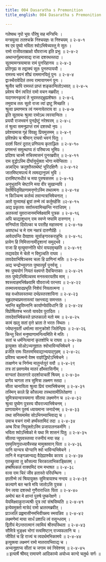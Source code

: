 ```yaml
---
title: 004 Dasaratha s Premonition
title_english: 004 Dasaratha s Premonition

---
```

<div class="audioEmbed"  caption="श्रीराम-हरिसीताराममूर्ति-घनपाठिभ्यां वचनम्" src="https://archive.org/download/Ramayana-recitation-Sriram-harisItArAmamUrti-Ghanapaati-v2/Kanda_2/Kanda_2_AYK-004-Ramaya_Dasharatha_Syopadeshaha.mp3"></div>

गतेष्वथ नृपो भूयः पौरेषु सह मन्त्रिभिः ।  
मन्त्रयुत्वा ततश्चक्रे निश्चयज्ञः स निश्चयम् ॥ २-४-१  
श्व एव पुष्यो भविता श्वोऽभिषेच्यस्तु मे सुतः ।  
रामो राजीवताम्राक्षो यौवराज्य इति प्रभुः ॥ २-४-२  
अथान्तर्गृहमासाद्य राजा दशरथस्तदा ।  
सूतमामन्त्रयामास रामं पुनरिहानय ॥ २-४-३  
प्रतिगृह्य स तद्वाक्यं सूतः पुनरुपाययौ ।  
रामस्य भवनं शीघ्रं राममानयितुं पुनः ॥ २-४-४  
द्वाःस्थैरावेदितं तस्य रामायागमनं पुनः ।  
श्रुत्वैव चापि रामस्तं प्राप्तं शङ्कान्वितोऽभवत् ॥ २-४-५  
प्रवेश्य चैनं त्वरितं रामो वचन मब्रवीत् ।  
यदागमनकृत्यं ते भूयस्तद्भ्रुह्यशेषतः ॥ २-४-६  
तमुवाच ततः सूतो राजा त्वां द्रष्टु मिच्छति ।  
श्रुत्वा प्रमाणमत्र त्वं गमनायेतराय वा ॥ २-४-७  
इति सूतवचः श्रुत्वा रामोऽथ त्वरयान्वितः ।  
प्रययौ राजभवनं पुनर्द्रष्टुं नरेश्वरम् ॥ २-४-८  
तं श्रुत्वा समनुप्राप्तं रामं दशरथो नृपः ।  
प्रवेश्यामास गृहं विवक्षुः प्रियमुत्तमम् ॥ २-४-९  
प्रविश्न्नेप च श्रीमान् राघवो भवनं पितुः ।  
ददर्श पितरं दूरात् प्रणिपत्य कृताञ्ज्लिः ॥ २-४-१०  
प्रणमन्तं समुत्थाप्य तं परिष्वज्य भूमिपः ।  
प्रदिश्य चास्मै रुचिरमासनं पुनरब्रवीत् ॥ २-४-११  
राम वृद्धोऽस्मि दीर्घायुर्भुक्ता भोगा मयेप्सिताः ।  
अन्न्वद्भिः क्रतुश्तैस्तथेष्टं भूरिदक्षिणैः ॥ २-४-१२  
जातमिष्टमपत्यं मे त्वमद्यानुपमं भुवि ।  
दत्तमिष्टमधीतं च मया पुरुषसत्तम ॥ २-४-१३  
अनुभूतानि चेष्टानि मया वीर सुखान्यपि ।  
देवर्षिपितृविप्राणामनृणोऽस्मि तथात्मनः ॥ २-४-१४  
न किञ्चिन्म कर्तव्यं तवान्यत्राभिषेचनात् ।  
अतो युत्त्वामहं ब्रूयां तन्मे त्वं कर्तुमर्हसि ॥२-४-१५  
अद्य प्रकृतयः सर्वास्त्वामिच्छन्ति नराधिपम् ।  
अतस्त्वां युवराजानमभिषेक्ष्यामि पुत्रक ॥ २-४-१६  
अपि चाद्याशुभान् राम स्वप्ने प्श्यामि दारुणान् ।  
सनिर्घाता दिवोल्का च परतीह महास्वना ॥ २-४-१७  
अवष्टब्धं च मे राम नक्षत्रं दारुणैर्ग्रहैः ।  
आवेदयन्ति दैवज्ञावः सूर्याङ्गारकराहुभिः ॥ २-४-१८  
प्रायेण हि निमित्तानामीदृशानां समुद्भवे ।  
राजा हि मृत्युमाप्नोति घोरं वापदमृच्छति ॥ २-४-१९  
तद्यावदेव मे चेतो न विमुञ्चति राघव ।  
तावदेवाभिषिञ्चस्व चला हि प्राणिनां मतिः ॥ २-४-२०  
अद्य चन्द्रोभ्युपगतः पुष्यात्पूर्वं पुनर्वसू ।  
श्वः पुष्ययोगं नियतं वक्ष्यन्ते दैवचिन्तकाः ॥ २-४-२१  
ततः पुष्येऽभिषिञ्चस्व मनस्त्वरयतीव माम् ।  
श्वस्त्वाहमभिषेक्ष्यामि यौवराज्ये परन्तप ॥ २-४-२२  
तस्मात्त्वयादप्रभृति निशेयं नियतात्मना ।  
सह वध्वोपवस्तव्या दर्भप्रस्तरशायिना ॥ २-४-२३  
सुहृदश्चाप्रमत्तास्त्वां रक्षन्त्वद्य समन्ततः ।  
भवन्ति बहुविघ्नानि कार्याण्येवंविधानि हि ॥ २-४-२४  
विप्रोषितश्च भरतो यावदेव पुरादितः ।  
तावदेवाभिषेकस्ते प्राप्तकालो मतो मम ॥ २-४-२५  
कामं खलु सतां वृत्ते भ्राता ते भरतः स्थितः ।  
ज्येष्ठनुवर्ती धर्मात्मा सानुक्रोशो जितेन्द्रियः ॥ २-४-२६  
किन्तु चित्तं मनुष्याणामनित्यमिति मे मतिः ।  
सतां च धर्मनित्यानां कृतशोभि च राघव ॥ २-४-२७  
इत्युक्तः सोओऽभ्यनुज्ञातः श्वोभाविन्यभिषेचने ।  
व्रजेति रामः पितरमभिवाद्याभ्ययाद्गृहम् ॥ २-४-२८  
प्रविश्य चात्मनो वेश्म राज्ञोद्धिष्टेऽभिषेचने ।  
तत्क्षणेन च निर्गम्य मातुर्न्तःपुरं ययौ ॥ २-४-२९  
तत्र तां प्रवणामेव मातरं क्षौमवासिनीम् ।  
वाग्यतां देवतागारे ददर्शायाचतीं श्रियम् ॥ २-४-३०  
प्रागेव चागता तत्र सुमित्रा लक्ष्मण स्तदा ।  
सीता चानायिता श्रुत्वा प्रियं रामाभिषेचनम् ॥ २-४-३१  
तस्मिन् काले हि कौसल्या तस्थावामीलितेक्षणा ।  
सुमित्रयान्वास्यमाना सीतया लक्ष्मणेन च ॥२-४-३२  
श्रुत्वा पुष्येण पुत्रस्य यौवराज्याभिषेचनम् ।  
प्राणायामेन पुरुषं ध्यायमाना जनार्दनम् ॥ २-४-३३  
तथा सनियमामेव सोऽभिगम्याभिवाद्य च ।  
उवाच वचनं रामो हर्ष्यंस्तामिदं तदा ॥ २-४-३४  
अम्ब पित्रा नियुक्तोऽस्मि प्रजापालनकर्मणि ।  
भविता श्वोऽभिषेको मे यथा मि शासनं पितुः ॥ २-४-३५  
सीतया प्युपवस्तव्या रजनीयं मया सह ।  
एवमृत्विगुपाध्यायैस्सह मामुक्तवान् पिता ॥ २-४-३६  
यानि यान्यत्र योग्यानि श्वो भाविन्यभिषेचने ।  
तानि मे मङ्गळान्यद्य वैदेह्याश्चैव कारय ॥ २-४-३७  
एतच्छ्रुत्वा तु कौसल्या चिरकालाभिकाङ्क्षितम् ।  
हर्ष्बाष्पकलं वाक्यमिदं राम मभाषत ॥ २-४-३८  
वत्स राम चिरं जीव हतास्ते परिपन्थिनः ।  
ज्ञातीन्मे त्वं श्रियायुक्तः सुमित्रायाश्च नन्दय ॥ २-४-३९  
कल्याणे बत न्क्षत्रे मयि जातोऽसि पुत्रक ।  
येन त्वया दशरथो गुणैराराधितः पिता ॥ २-४-४०  
अमोघं बत मे क्षान्तं पुरुषे पुष्करेक्षणे ।  
येयमिक्ष्वाकुराज्यश्रीः पुत्र त्वां संश्रयिष्यति ॥ २-४-४१  
इत्येवमुक्तो मात्रेदं रामो भ्रातरमब्रवीत् ।  
प्राञ्जलिं प्रह्वमासीनमभिवीख्स्य स्मयन्निव ॥ २-४-४२  
लक्ष्मणेमां माया सार्धं प्रशाधि त्वं वसुन्धराम् ।  
द्वितीयं मेऽन्तरात्मानं त्वामियं श्रीरुपस्थिता ॥ २-४-४३  
सौमित्रे भुङ्क्ष्व भोगां स्त्वमिष्टान् राज्यफलानि च ।  
जीवितं च हि राज्यं च त्वदर्थमभिकामये ॥ २-४-४४  
इत्युक्त्वा लक्ष्मणं रामो मातरावभिवाद्य च ।  
अभ्यनुज्ञाप्य सीतां च जगाम स्वं निवेश्नम् ॥ २-४-४५  
॥ इत्यार्षे श्रीमद् रामायणे आदिकाव्ये अयोध्य कान्दे चतुर्थः सर्गः ॥